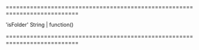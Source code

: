 ===========================================================================
<!--default-->'isFolder'<!--/default-->
<!--type-->String | function()<!--/type-->
===========================================================================

<!--shortDescription-->

<!--/shortDescription-->

<!--fullDescription-->

<!--/fullDescription-->